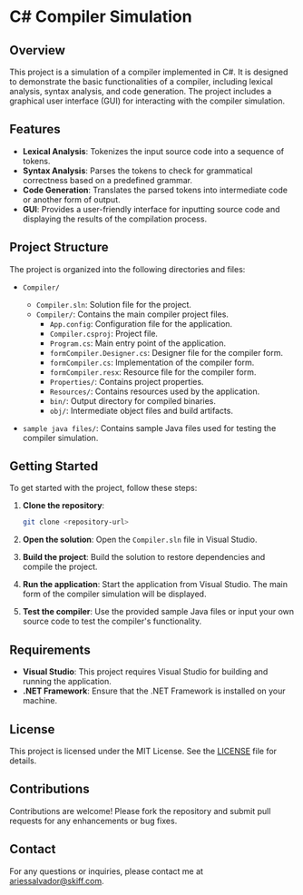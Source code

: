 # C# Compiler Simulation

## Overview
This project is a simulation of a compiler implemented in C#. It is designed to demonstrate the basic functionalities of a compiler, including lexical analysis, syntax analysis, and code generation. The project includes a graphical user interface (GUI) for interacting with the compiler simulation.

## Features
- **Lexical Analysis**: Tokenizes the input source code into a sequence of tokens.
- **Syntax Analysis**: Parses the tokens to check for grammatical correctness based on a predefined grammar.
- **Code Generation**: Translates the parsed tokens into intermediate code or another form of output.
- **GUI**: Provides a user-friendly interface for inputting source code and displaying the results of the compilation process.

## Project Structure
The project is organized into the following directories and files:

- `Compiler/`
  - `Compiler.sln`: Solution file for the project.
  - `Compiler/`: Contains the main compiler project files.
    - `App.config`: Configuration file for the application.
    - `Compiler.csproj`: Project file.
    - `Program.cs`: Main entry point of the application.
    - `formCompiler.Designer.cs`: Designer file for the compiler form.
    - `formCompiler.cs`: Implementation of the compiler form.
    - `formCompiler.resx`: Resource file for the compiler form.
    - `Properties/`: Contains project properties.
    - `Resources/`: Contains resources used by the application.
    - `bin/`: Output directory for compiled binaries.
    - `obj/`: Intermediate object files and build artifacts.

- `sample java files/`: Contains sample Java files used for testing the compiler simulation.

## Getting Started
To get started with the project, follow these steps:

1. **Clone the repository**:
    ```sh
    git clone <repository-url>
    ```

2. **Open the solution**:
    Open the `Compiler.sln` file in Visual Studio.

3. **Build the project**:
    Build the solution to restore dependencies and compile the project.

4. **Run the application**:
    Start the application from Visual Studio. The main form of the compiler simulation will be displayed.

5. **Test the compiler**:
    Use the provided sample Java files or input your own source code to test the compiler's functionality.

## Requirements
- **Visual Studio**: This project requires Visual Studio for building and running the application.
- **.NET Framework**: Ensure that the .NET Framework is installed on your machine.

## License
This project is licensed under the MIT License. See the [LICENSE](LICENSE) file for details.

## Contributions
Contributions are welcome! Please fork the repository and submit pull requests for any enhancements or bug fixes.

## Contact
For any questions or inquiries, please contact me at ariessalvador@skiff.com.

